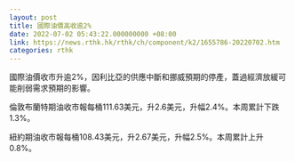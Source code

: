 ```yaml
---
layout: post
title: 國際油價高收逾2%
date: 2022-07-02 05:43:22.000000000 +08:00
link: https://news.rthk.hk/rthk/ch/component/k2/1655786-20220702.htm
categories: rthk
---
```


國際油價收市升逾2%，因利比亞的供應中斷和挪威預期的停產，蓋過經濟放緩可能削弱需求預期的影響。

倫敦布蘭特期油收市報每桶111.63美元，升2.6美元，升幅2.4%。本周累計下跌1.3%。

紐約期油收市報每桶108.43美元，升2.67美元，升幅2.5%。本周累計上升0.8%。
